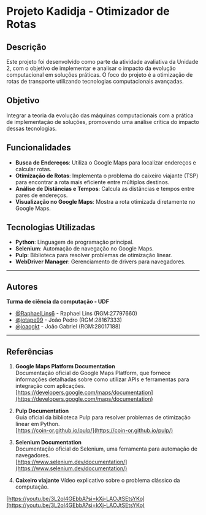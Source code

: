 # Projeto Kadidja - Otimizador de Rotas

## Descrição

Este projeto foi desenvolvido como parte da atividade avaliativa da Unidade 2, com o objetivo de implementar e analisar o impacto da evolução computacional em soluções práticas. O foco do projeto é a otimização de rotas de transporte utilizando tecnologias computacionais avançadas.

## Objetivo

Integrar a teoria da evolução das máquinas computacionais com a prática de implementação de soluções, promovendo uma análise crítica do impacto dessas tecnologias.


## Funcionalidades

- **Busca de Endereços**: Utiliza o Google Maps para localizar endereços e calcular rotas.
- **Otimização de Rotas**: Implementa o problema do caixeiro viajante (TSP) para encontrar a rota mais eficiente entre múltiplos destinos.
- **Análise de Distâncias e Tempos**: Calcula as distâncias e tempos entre pares de endereços.
- **Visualização no Google Maps**: Mostra a rota otimizada diretamente no Google Maps.

## Tecnologias Utilizadas

- **Python**: Linguagem de programação principal.
- **Selenium**: Automação de navegação no Google Maps.
- **Pulp**: Biblioteca para resolver problemas de otimização linear.
- **WebDriver Manager**: Gerenciamento de drivers para navegadores.

---

## Autores

**Turma de ciência da computação - UDF**
- [@RaphaelLins6](https://www.github.com/RaphaelLins6) - Raphael Lins (RGM:27797660)
- [@jotape99](https://www.github.com/jotape99) - João Pedro (RGM:28167333)
- [@joaogkt](https://www.github.com/joaogkt) - João Gabriel (RGM:28017188)

---

## Referências

1. **Google Maps Platform Documentation**  
   Documentação oficial do Google Maps Platform, que fornece informações detalhadas sobre como utilizar APIs e ferramentas para integração com aplicações.  
   [https://developers.google.com/maps/documentation](https://developers.google.com/maps/documentation)

2. **Pulp Documentation**  
   Guia oficial da biblioteca Pulp para resolver problemas de otimização linear em Python.  
   [https://coin-or.github.io/pulp/](https://coin-or.github.io/pulp/)

3. **Selenium Documentation**  
   Documentação oficial do Selenium, uma ferramenta para automação de navegadores.  
   [https://www.selenium.dev/documentation/](https://www.selenium.dev/documentation/)

4. **Caixeiro viajante**
   Vídeo explicativo sobre o problema clássico da computação.

[https://youtu.be/3L2oI4GEbbA?si=kXj-LAOJtSEtsYKo](https://youtu.be/3L2oI4GEbbA?si=kXj-LAOJtSEtsYKo)